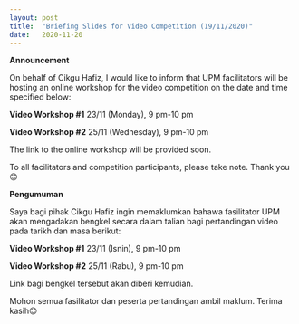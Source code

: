 ```yaml
---
layout: post
title:  "Briefing Slides for Video Competition (19/11/2020)"
date:   2020-11-20
---
```


**Announcement**

On behalf of Cikgu Hafiz, I would like to inform that UPM facilitators will be hosting an online workshop for the video competition on the date and time specified below:

**Video Workshop #1**
23/11 (Monday), 9 pm-10 pm

**Video Workshop #2**
25/11 (Wednesday), 9 pm-10 pm

The link to the online workshop will be provided soon.

To all facilitators and competition participants, please take note. Thank you:blush: 

**Pengumuman**

Saya bagi pihak Cikgu Hafiz ingin memaklumkan bahawa fasilitator UPM akan mengadakan bengkel secara dalam talian bagi pertandingan video pada tarikh dan masa berikut:

**Video Workshop #1**
23/11 (Isnin), 9 pm-10 pm

**Video Workshop #2**
25/11 (Rabu), 9 pm-10 pm

Link bagi bengkel tersebut akan diberi kemudian.

Mohon semua fasilitator dan peserta pertandingan ambil maklum. Terima kasih:blush:
